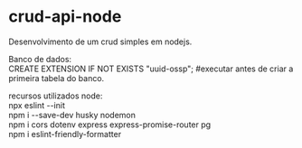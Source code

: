 # crud-api-node<br>
Desenvolvimento de um crud simples em nodejs.<br>

Banco de dados:<br>
CREATE EXTENSION IF NOT EXISTS "uuid-ossp"; #executar antes de criar a primeira tabela do banco.<br>

recursos utilizados node:<br>
npx eslint --init<br>
npm i --save-dev husky nodemon<br>
npm i cors dotenv express express-promise-router pg<br>
npm i eslint-friendly-formatter
